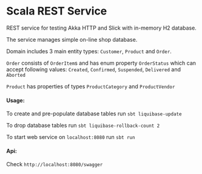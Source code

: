 # Scala REST Service

REST service for testing Akka HTTP and Slick
with in-memory H2 database.

The service manages simple on-line shop database.

Domain includes 3 main entity types: `Customer`, `Product` and `Order`.

`Order` consists of `OrderItem`s and has enum property `OrderStatus` 
which can accept following values: `Created`, `Confirmed`, `Suspended`,
`Delivered` and `Aborted`

`Product` has properties of types `ProductCategory` and `ProductVendor`
 
#### Usage:
To create and pre-populate database tables run `sbt liquibase-update`

To drop database tables run `sbt liquibase-rollback-count 2`

To start web service on `localhost:8080` run `sbt run`

#### Api:
Check `http://localhost:8080/swagger`